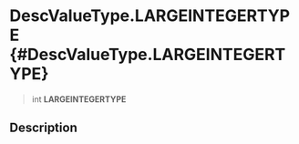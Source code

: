 DescValueType.LARGEINTEGERTYPE {#DescValueType.LARGEINTEGERTYPE}
==============================

> int **LARGEINTEGERTYPE**

Description
-----------
